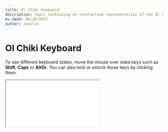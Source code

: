 ```yaml
--- 
title: Ol Chiki Keyboard 
description: Topic containing an interactive representation of the Ol Chiki Keyboard 
ms.date: 04/26/2021 
author: jowilco 
--- 
```

 
# Ol Chiki Keyboard 
 
To see different keyboard states, move the mouse over state keys such as **Shift**, **Caps** or **AltGr**. You can also lock or unlock those keys by clicking them. 
 
<iframe src="kbdolch.html"></iframe> 
